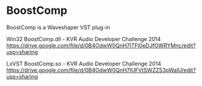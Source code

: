 BoostComp
=========

BoostComp is a Waveshaper VST plug-in



Win32 BoostComp.dll - KVR Audio Developer Challenge 2014
https://drive.google.com/file/d/0B4OdwW0QnH7ITFl0eDJfOWRYMnc/edit?usp=sharing

LxVST BoostComp.so - KVR Audio Developer Challenge 2014
https://drive.google.com/file/d/0B4OdwW0QnH7IUFVtSWZZS3pWalU/edit?usp=sharing


